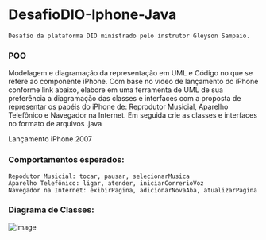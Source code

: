 # DesafioDIO-Iphone-Java


    Desafio da plataforma DIO ministrado pelo instrutor Gleyson Sampaio.

### POO

Modelagem e diagramação da representação em UML e Código no que se refere ao componente iPhone. Com base no vídeo de lançamento do iPhone conforme link abaixo, elabore em uma ferramenta de UML de sua preferência a diagramação das classes e interfaces com a proposta de representar os papéis do iPhone de: Reprodutor Musicial, Aparelho Telefônico e Navegador na Internet. Em seguida crie as classes e interfaces no formato de arquivos .java

Lançamento iPhone 2007
### Comportamentos esperados:

    Repodutor Musicial: tocar, pausar, selecionarMusica
    Aparelho Telefônico: ligar, atender, iniciarCorrerioVoz
    Navegador na Internet: exibirPagina, adicionarNovaAba, atualizarPagina

### Diagrama de Classes:
![image](https://github.com/FelipeXavier99/DesafioDIO-Iphone-Java/assets/127893679/0c8bf489-9513-4134-8bfd-7e11d40f694b)
